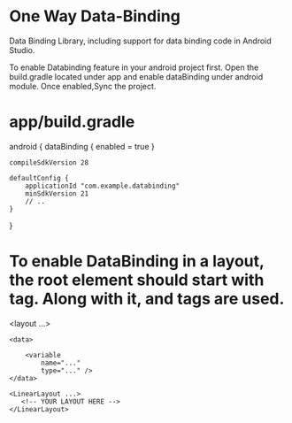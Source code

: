 # One Way Data-Binding 
 Data Binding Library, including support for data binding code in Android Studio.

To enable Databinding feature in your android project first. Open the build.gradle located under app and enable dataBinding under android module. 
 Once enabled,Sync the project.
 
# app/build.gradle

android {
    dataBinding {
        enabled = true
    }
 
    compileSdkVersion 28
 
    defaultConfig {
        applicationId "com.example.databinding"
        minSdkVersion 21
        // ..
    }
}

# To enable DataBinding in a layout, the root element should start with <layout> tag. Along with it, <data> and <variable> tags are used.

<layout ...>
 
    <data>
         
        <variable
            name="..."
            type="..." />
    </data>
 
    <LinearLayout ...>
       <!-- YOUR LAYOUT HERE -->
    </LinearLayout>
</layout>

